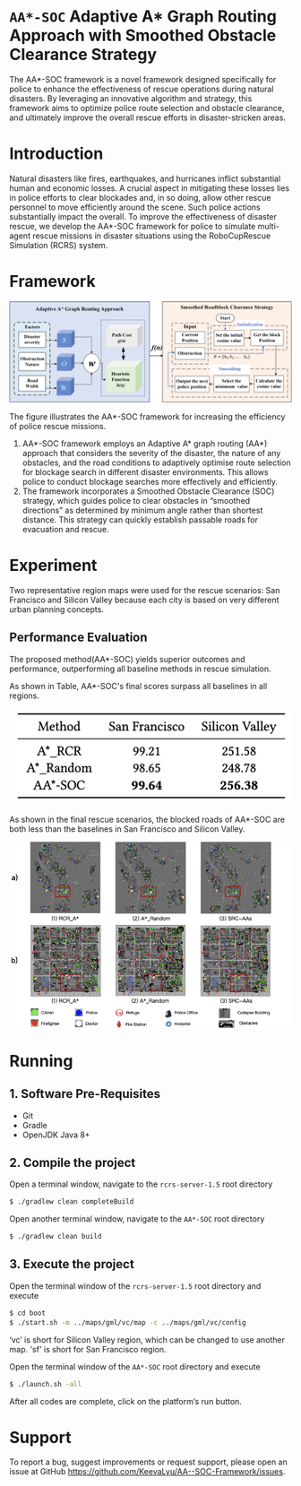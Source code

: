 # `AA*-SOC` Adaptive A* Graph Routing Approach with Smoothed Obstacle Clearance Strategy
The AA*-SOC framework is a novel framework designed specifically for police to enhance the effectiveness of rescue operations during natural disasters. By leveraging an innovative algorithm and strategy, this framework aims to optimize police route selection and obstacle clearance, and ultimately improve the overall rescue efforts in disaster-stricken areas.

# Introduction
Natural disasters like fires, earthquakes, and hurricanes inflict substantial human and economic losses. A crucial aspect in mitigating these losses lies in police efforts to clear blockades and, in so doing, allow other rescue personnel to move efficiently around the scene. Such police actions substantially impact the overall. To improve the effectiveness of disaster rescue, we develop the AA*-SOC framework for police to simulate multi-agent rescue missions in disaster situations using the RoboCupRescue Simulation (RCRS) system.

# Framework
![AA*-SOC Framework](img/framework.png)

The figure illustrates the AA*-SOC framework for increasing the efficiency of police rescue missions. 
  1. AA*-SOC framework employs an Adaptive A* graph routing (AA*) approach that considers the severity of the disaster, the nature of any obstacles, and the road conditions to adaptively optimise route selection for blockage search in different disaster environments. This allows police to conduct blockage searches more effectively and efficiently.
  2. The framework incorporates a Smoothed Obstacle Clearance (SOC) strategy, which guides police to clear obstacles in “smoothed directions” as determined by minimum angle rather than shortest distance. This strategy can quickly establish passable roads for evacuation and rescue. 

# Experiment
Two representative region maps were used for the rescue scenarios: San Francisco and Silicon Valley because each city is based on very different urban planning concepts. 

## Performance Evaluation
The proposed method(AA*-SOC) yields superior outcomes and performance, outperforming all baseline methods in rescue simulation.

As shown in Table,  AA*-SOC's final scores surpass all baselines in all regions.
<p align="center">
  <img src="img/final_scores.png" />
</p>

As shown in the final rescue scenarios, the blocked roads of AA*-SOC are both less than the baselines in San Francisco and Silicon Valley.
<p align="center">
  <img src="img/final_senarios.png" />
</p>

# Running
## 1. Software Pre-Requisites

- Git
- Gradle
- OpenJDK Java 8+

## 2. Compile the project

Open a terminal window, navigate to the ```rcrs-server-1.5``` root directory

```bash
$ ./gradlew clean completeBuild
```

Open another terminal window, navigate to the ```AA*-SOC``` root directory

```bash
$ ./gradlew clean build
```

## 3. Execute the project

Open the terminal window of the ```rcrs-server-1.5``` root directory and execute

```bash
$ cd boot
$ ./start.sh -m ../maps/gml/vc/map -c ../maps/gml/vc/config
```
‘vc’ is short for Silicon Valley region, which can be changed to use another map.
'sf' is short for San Francisco region.

Open the terminal window of the ```AA*-SOC``` root directory and execute

```bash
$ ./launch.sh -all
```
After all codes are complete, click on the platform‘s run button.

# Support

To report a bug, suggest improvements or request support, please open an issue at GitHub <https://github.com/KeevaLyu/AA--SOC-Framework/issues>.
